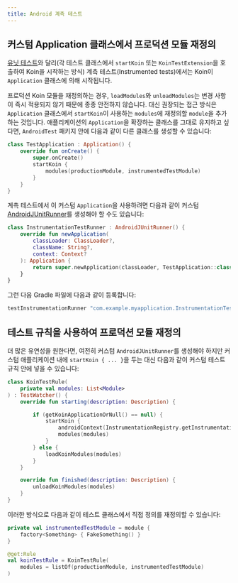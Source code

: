 ```yaml
---
title: Android 계측 테스트
---
```


## 커스텀 Application 클래스에서 프로덕션 모듈 재정의

[유닛 테스트](/docs/reference/koin-test/testing.md)와 달리(각 테스트 클래스에서 `startKoin` 또는 `KoinTestExtension`을 호출하여 Koin을 시작하는 방식) 계측 테스트(Instrumented tests)에서는 Koin이 `Application` 클래스에 의해 시작됩니다.

프로덕션 Koin 모듈을 재정의하는 경우, `loadModules`와 `unloadModules`는 변경 사항이 즉시 적용되지 않기 때문에 종종 안전하지 않습니다. 대신 권장되는 접근 방식은 `Application` 클래스에서 `startKoin`이 사용하는 `modules`에 재정의할 `module`을 추가하는 것입니다.
애플리케이션의 `Application`을 확장하는 클래스를 그대로 유지하고 싶다면, `AndroidTest` 패키지 안에 다음과 같이 다른 클래스를 생성할 수 있습니다:
```kotlin
class TestApplication : Application() {
    override fun onCreate() {
        super.onCreate()
        startKoin {
            modules(productionModule, instrumentedTestModule)
        }
    }
}
```
계측 테스트에서 이 커스텀 `Application`을 사용하려면 다음과 같이 커스텀 [AndroidJUnitRunner](https://developer.android.com/training/testing/instrumented-tests/androidx-test-libraries/runner)를 생성해야 할 수도 있습니다:
```kotlin
class InstrumentationTestRunner : AndroidJUnitRunner() {
    override fun newApplication(
        classLoader: ClassLoader?,
        className: String?,
        context: Context?
    ): Application {
        return super.newApplication(classLoader, TestApplication::class.java.name, context)
    }
}
```
그런 다음 Gradle 파일에 다음과 같이 등록합니다:
```groovy
testInstrumentationRunner "com.example.myapplication.InstrumentationTestRunner"
```

## 테스트 규칙을 사용하여 프로덕션 모듈 재정의

더 많은 유연성을 원한다면, 여전히 커스텀 `AndroidJUnitRunner`를 생성해야 하지만 커스텀 애플리케이션 내에 `startKoin { ... }`을 두는 대신 다음과 같이 커스텀 테스트 규칙 안에 넣을 수 있습니다:
```kotlin
class KoinTestRule(
    private val modules: List<Module>
) : TestWatcher() {
    override fun starting(description: Description) {

        if (getKoinApplicationOrNull() == null) {
            startKoin {
                androidContext(InstrumentationRegistry.getInstrumentation().targetContext.applicationContext)
                modules(modules)
            }
        } else {
            loadKoinModules(modules)
        }
    }

    override fun finished(description: Description) {
        unloadKoinModules(modules)
    }
}
```
이러한 방식으로 다음과 같이 테스트 클래스에서 직접 정의를 재정의할 수 있습니다:
```kotlin
private val instrumentedTestModule = module {
    factory<Something> { FakeSomething() }
}

@get:Rule
val koinTestRule = KoinTestRule(
    modules = listOf(productionModule, instrumentedTestModule)
)